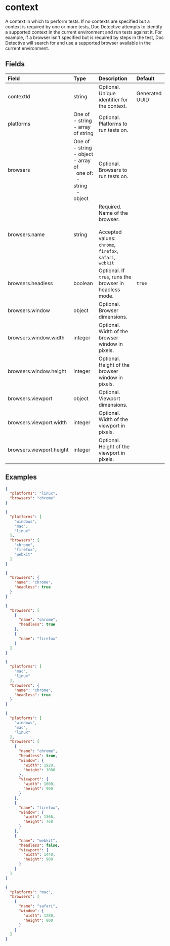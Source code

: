 
# context

A context in which to perform tests. If no contexts are specified but a context is required by one or more tests, Doc Detective attempts to identify a supported context in the current environment and run tests against it. For example, if a browser isn't specified but is required by steps in the test, Doc Detective will search for and use a supported browser available in the current environment.

## Fields

Field | Type | Description | Default
:-- | :-- | :-- | :--
contextId | string |  Optional. Unique identifier for the context. | Generated UUID
platforms | One of<br/>-&nbsp;string<br/>-&nbsp;array of string |  Optional. Platforms to run tests on. | 
browsers | One of<br/>-&nbsp;string<br/>-&nbsp;object<br/>-&nbsp;array of <br/>&nbsp;&nbsp;one of:<br/>&nbsp;&nbsp;- string<br/>&nbsp;&nbsp;- object |  Optional. Browsers to run tests on. | 
browsers.name | string |  Required. Name of the browser.<br/><br/>Accepted values: `chrome`, `firefox`, `safari`, `webkit` | 
browsers.headless | boolean |  Optional. If `true`, runs the browser in headless mode. | `true`
browsers.window | object |  Optional. Browser dimensions. | 
browsers.window.width | integer |  Optional. Width of the browser window in pixels. | 
browsers.window.height | integer |  Optional. Height of the browser window in pixels. | 
browsers.viewport | object |  Optional. Viewport dimensions. | 
browsers.viewport.width | integer |  Optional. Width of the viewport in pixels. | 
browsers.viewport.height | integer |  Optional. Height of the viewport in pixels. | 

## Examples

```json
{
  "platforms": "linux",
  "browsers": "chrome"
}
```

```json
{
  "platforms": [
    "windows",
    "mac",
    "linux"
  ],
  "browsers": [
    "chrome",
    "firefox",
    "webkit"
  ]
}
```

```json
{
  "browsers": {
    "name": "chrome",
    "headless": true
  }
}
```

```json
{
  "browsers": [
    {
      "name": "chrome",
      "headless": true
    },
    {
      "name": "firefox"
    }
  ]
}
```

```json
{
  "platforms": [
    "mac",
    "linux"
  ],
  "browsers": {
    "name": "chrome",
    "headless": true
  }
}
```

```json
{
  "platforms": [
    "windows",
    "mac",
    "linux"
  ],
  "browsers": [
    {
      "name": "chrome",
      "headless": true,
      "window": {
        "width": 1920,
        "height": 1080
      },
      "viewport": {
        "width": 1600,
        "height": 900
      }
    },
    {
      "name": "firefox",
      "window": {
        "width": 1366,
        "height": 768
      }
    },
    {
      "name": "webkit",
      "headless": false,
      "viewport": {
        "width": 1440,
        "height": 900
      }
    }
  ]
}
```

```json
{
  "platforms": "mac",
  "browsers": [
    {
      "name": "safari",
      "window": {
        "width": 1280,
        "height": 800
      }
    }
  ]
}
```
